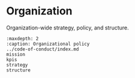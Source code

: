# Organization

Organization-wide strategy, policy, and structure.

```{toctree}
:maxdepth: 2
:caption: Organizational policy
../code-of-conduct/index.md
mission
kpis
strategy
structure
```

